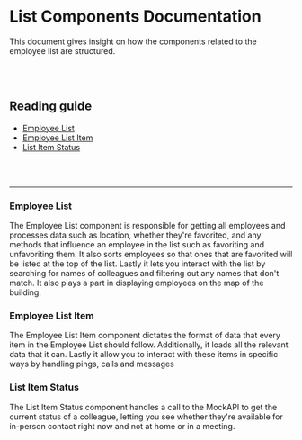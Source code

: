 # **List Components Documentation**
This document gives insight on how the components related to the employee list are structured.

<br><br>

## **Reading guide**
- [Employee List](#employee-list)
- [Employee List Item](#employee-list-item)
- [List Item Status](#list-item-status)

<br><br>

-------------------------------------------------------------------------------------

### **Employee List**
The Employee List component is responsible for getting all employees and processes data such as location, whether they're favorited, and any methods that influence an employee in the list such as favoriting and unfavoriting them. It also sorts employees so that ones that are favorited will be listed at the top of the list. Lastly it lets you interact with the list by searching for names of colleagues and filtering out any names that don't match. It also plays a part in displaying employees on the map of the building.

### **Employee List Item**
The Employee List Item component dictates the format of data that every item in the Employee List should follow. Additionally, it loads all the relevant data that it can. Lastly it allow you to interact with these items in specific ways by handling pings, calls and messages

### **List Item Status**
The List Item Status component handles a call to the MockAPI to get the current status of a colleague, letting you see whether they're available for in-person contact right now and not at home or in a meeting.
